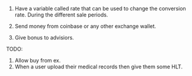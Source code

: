 1. Have a variable called rate that can be used to change the conversion rate. During the different sale periods.

2. Send money from coinbase or any other exchange wallet.

3. Give bonus to advisiors.
               

TODO:
1. Allow buy from ex.
2. When a user upload their medical records then give them some HLT.